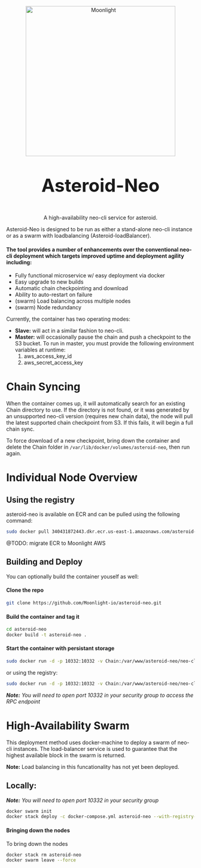 <p align="center">
  <img 
    src="https://assets.moonlight.io/vi/moonlight-logo-dark-800w.png" 
    width="400px"
    alt="Moonlight">
</p>


<p align="center" style="font-size: 48px;">
  <strong>Asteroid-Neo</strong>
</p>

<p align="center">
  A high-availability neo-cli service for asteroid.
</p>

Asteroid-Neo is designed to be run as either a stand-alone neo-cli instance or as a swarm with loadbalancing (Asteroid-loadBalancer).

#### The tool provides a number of enhancements over the conventional neo-cli deployment which targets improved uptime and deployment agility including:
- Fully functional microservice w/ easy deployment via docker
- Easy upgrade to new builds
- Automatic chain checkpointing and download
- Ability to auto-restart on failure
- (swarm) Load balancing across multiple nodes
- (swarm) Node redundancy

Currently, the container has two operating modes:
- <b>Slave:</b> will act in a similar fashion to neo-cli.
- <b>Master:</b> will occasionally pause the chain and push a checkpoint to the S3 bucket.  To run in master, you must provide the following environment variables at runtime:
   1. aws_access_key_id
   2. aws_secret_access_key

# Chain Syncing
When the container comes up, it will automatically search for an existing Chain directory to use.  If the directory is not found, or it was generated by an unsupported neo-cli version (requires new chain data), the node will pull the latest supported chain checkpoint  from S3.  If this fails, it will begin a full chain sync.

To force download of a new checkpoint, bring down the container and delete the Chain folder in `/var/lib/docker/volumes/asteroid-neo`, then run again.


# Individual Node Overview


## Using the registry
asteroid-neo is available on ECR and can be pulled using the following command:
```bash
sudo docker pull 340431872443.dkr.ecr.us-east-1.amazonaws.com/asteroid-neo
```

@TODO: migrate ECR to Moonlight AWS

## Building and Deploy
You can optionally build the container youself as well:

#### Clone the repo

```bash
git clone https://github.com/Moonlight-io/asteroid-neo.git
```
#### Build the container and tag it

```bash
cd asteroid-neo
docker build -t asteroid-neo .
```
#### Start the container with persistant storage

```bash
sudo docker run -d -p 10332:10332 -v Chain:/var/www/asteroid-neo/neo-cli/Chain asteroid-neo
```

or using the registry:

```bash
sudo docker run -d -p 10332:10332 -v Chain:/var/www/asteroid-neo/neo-cli/Chain 340431872443.dkr.ecr.us-east-1.amazonaws.com/asteroid-neo
```

<i><b>Note:</b> You will need to open port 10332 in your security group to access the RPC endpoint</i>

# High-Availability Swarm

This deployment method uses docker-machine to deploy a swarm of neo-cli instances.  The load-balancer service is used to guarantee that the highest available block in the swarm is returned.

<b>Note:</b> Load balancing in this funcationality has not yet been deployed.

## Locally:
<i><b>Note:</b> You will need to open port 10332 in your security group</i>

```bash
docker swarm init
docker stack deploy -c docker-compose.yml asteroid-neo --with-registry-auth
```

#### Bringing down the nodes

To bring down the nodes

```bash
docker stack rm asteroid-neo
docker swarm leave --force
```
